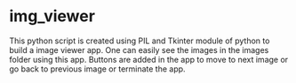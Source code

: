 # img_viewer

This python script is created using PIL and Tkinter module of python to build a image viewer app. One can easily see the images in the images folder using this app. Buttons are added in the app to move to next image or go back to previous image or terminate the app.
